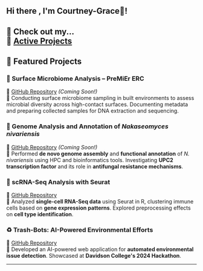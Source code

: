 ## Hi there , I'm Courtney-Grace👋! 

🔗 Check out my...  
💾 [Active Projects](https://github.com/courtneygraceneizer/portfolio)  
---

## 🔬 Featured Projects  

### 🦠 Surface Microbiome Analysis – PreMiEr ERC  
📌 [GitHub Repository](https://github.com/courtneygraceneizer/PreMiEr_Surface_Microbiome_Analysis) *(Coming Soon!)*  
📝 Conducting surface microbiome sampling in built environments to assess microbial diversity across high-contact surfaces. Documenting metadata and preparing collected samples for DNA extraction and sequencing.  

### 🧬 Genome Analysis and Annotation of *Nakaseomyces nivariensis*  
📌 [GitHub Repository](https://github.com/courtneygraceneizer/Nakaseomyces_Genome_Analysis) *(Coming Soon!)*  
📝 Performed **de novo genome assembly** and **functional annotation** of *N. nivariensis* using HPC and bioinformatics tools. Investigating **UPC2 transcription factor** and its role in **antifungal resistance mechanisms**.  

### 🔬 scRNA-Seq Analysis with Seurat  
📌 [GitHub Repository](https://github.com/courtneygraceneizer/scRNA-seq_Seurat_Analysis)  
📝 Analyzed **single-cell RNA-Seq data** using Seurat in R, clustering immune cells based on **gene expression patterns**. Explored preprocessing effects on **cell type identification**.  

### ♻️ Trash-Bots: AI-Powered Environmental Efforts  
📌 [GitHub Repository](https://github.com/courtneygraceneizer/Trash-Bots)  
📝 Developed an AI-powered web application for **automated environmental issue detection**. Showcased at **Davidson College's 2024 Hackathon**.  

---

